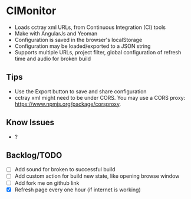 

# CIMonitor


- Loads cctray xml URLs, from Continuous Integration (CI) tools
- Make with AngularJs and Yeoman
- Configuration is saved in the browser's localStorage
- Configuration may be loaded/exported to a JSON string
- Supports multiple URLs, project filter, global configuration of refresh time and audio for broken build


## Tips

- Use the Export button to save and share configuration
- cctray xml might need to be under CORS. You may use a CORS proxy: https://www.npmjs.org/package/corsproxy.


## Know Issues

- ?


## Backlog/TODO

- [ ] Add sound for broken to successful build
- [ ] Add custom action for build new state, like opening browse window
- [ ] Add fork me on github link
- [x] Refresh page every one hour (if internet is working)

